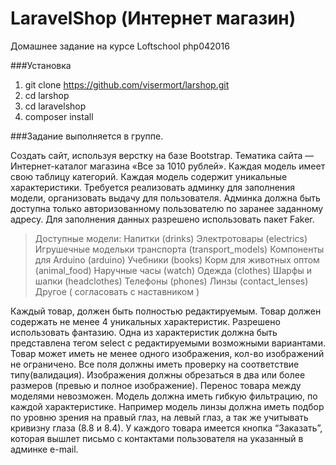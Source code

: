 # LaravelShop (Интернет магазин)

Домашнее задание на курсе Loftschool php042016

###Установка

1. git clone https://github.com/visermort/larshop.git
2. cd larshop
3. cd laravelshop
4. composer install

###Задание выполняется в группе.

Создать сайт, используя верстку на базе Bootstrap. Тематика сайта — Интернет-каталог магазина «Все за 1010 рублей». Каждая модель имеет свою таблицу  категорий. Каждая модель содержит уникальные характеристики. Требуется реализовать админку для заполнения модели, организовать выдачу для пользователя. Админка должна быть доступна только авторизованному пользователю по заранее заданному адресу. Для заполнения данных разрешено использовать пакет Faker.

>Доступные модели:
>Напитки (drinks)
>Электротовары (electrics)
>Игрушечные 	модельки транспорта (transport_models)
>Компоненты 	для Arduino (arduino)
>Учебники (books)
>Корм для животных оптом (animal_food)
>Наручные часы (watch)
>Одежда (clothes)
>Шарфы и шапки (headclothes)
>Телефоны (phones)
>Линзы 	(contact_lenses)
>Другое ( согласовать с наставником )


Каждый товар, должен быть полностью редактируемым. Товар должен содержать не менее 4 уникальных характеристик. Разрешено использовать фантазию. Одна из характеристик должна быть представлена тегом select с редактируемыми возможными вариантами. Товар может иметь не менее одного изображения, кол-во изображений не ограничено. Все поля должны иметь проверку на соответствие типу(валидация). Изображения должны обрезаться в два или более размеров (превью и полное изображение). Перенос товара между моделями невозможен. Модель должна иметь гибкую фильтрацию, по каждой характеристике. Например модель линзы должна иметь подбор по уровню зрения на правый глаз, на левый глаз, а так же учитывать кривизну глаза (8.8 и 8.4). У каждого товара имеется кнопка “Заказать”, которая вышлет письмо с контактами пользователя на указанный в админке e-mail.
